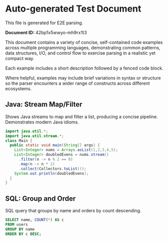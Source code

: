 # Auto-generated Test Document

This file is generated for E2E parsing.

**Document ID:** 42bp1x5wwyo-mh9rx1t3

This document contains a variety of concise, self-contained code examples across multiple programming languages, demonstrating common patterns, data structures, I/O, and control flow to exercise parsing in a realistic yet compact way.

Each example includes a short description followed by a fenced code block.

Where helpful, examples may include brief variations in syntax or structure so the parser encounters a wider range of constructs across different ecosystems.

## Java: Stream Map/Filter

Shows Java streams to map and filter a list, producing a concise pipeline. Demonstrates modern Java idioms.

```java
import java.util.*;
import java.util.stream.*;
class Main {
  public static void main(String[] args) {
    List<Integer> nums = Arrays.asList(1,2,3,4,5);
    List<Integer> doubledEvens = nums.stream()
      .filter(n -> n % 2 == 0)
      .map(n -> n * 2)
      .collect(Collectors.toList());
    System.out.println(doubledEvens);
  }
}
```


## SQL: Group and Order

SQL query that groups by name and orders by count descending.

```sql
SELECT name, COUNT(*) AS c
FROM users
GROUP BY name
ORDER BY c DESC;
```



